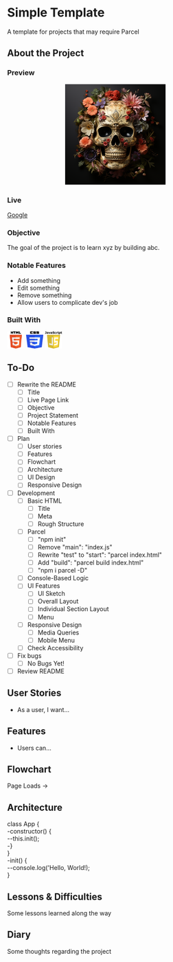 # Simple Template

A template for projects that may require Parcel

## About the Project

### Preview

<div align='center'>
    <img src='./README/project-preview.png'>
</div>

### Live

<a href='http://google.com/'>Google</a>

### Objective

The goal of the project is to learn xyz by building abc.

### Notable Features

- Add something
- Edit something
- Remove something
- Allow users to complicate dev's job

### Built With

<img src='./README/html5-logo.svg' style='width:40px; height: 40px' >
<img src='./README/css3-logo.svg' style='width:40px; height: 40px' >
<img src='./README/javascript-logo.svg' style='width:40px; height: 40px' >
<!-- <img src='./README/webpack-logo.svg' style='width:40px; height: 40px' > -->
<!-- <img src='./README/parcel.ico' style='width:40px; height: 40px' > -->

## To-Do

- [ ] Rewrite the README
  - [ ] Title
  - [ ] Live Page Link
  - [ ] Objective
  - [ ] Project Statement
  - [ ] Notable Features
  - [ ] Built With
- [ ] Plan
  - [ ] User stories
  - [ ] Features
  - [ ] Flowchart
  - [ ] Architecture
  - [ ] UI Design
  - [ ] Responsive Design
- [ ] Development
  - [ ] Basic HTML
    - [ ] Title
    - [ ] Meta
    - [ ] Rough Structure
  - [ ] Parcel
    - [ ] "npm init"
    - [ ] Remove "main": "index.js"
    - [ ] Rewrite "test" to "start": "parcel index.html"
    - [ ] Add "build": "parcel build index.html"
    - [ ] "npm i parcel -D"
  - [ ] Console-Based Logic
  - [ ] UI Features
    - [ ] UI Sketch
    - [ ] Overall Layout
    - [ ] Individual Section Layout
    - [ ] Menu
  - [ ] Responsive Design
    - [ ] Media Queries
    - [ ] Mobile Menu
  - [ ] Check Accessibility
- [ ] Fix bugs
  - [ ] No Bugs Yet!
- [ ] Review README

## User Stories

- As a user, I want...

## Features

- Users can...

## Flowchart

Page Loads ->

## Architecture

class App {  
-constructor() {  
--this.init();  
-}  
}  
-init() {  
--console.log('Hello, World!);  
}

## Lessons & Difficulties

Some lessons learned along the way

## Diary

Some thoughts regarding the project
